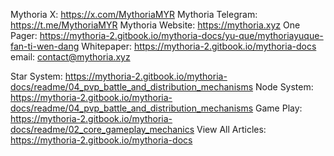 Mythoria X: https://x.com/MythoriaMYR
Mythoria Telegram: https://t.me/MythoriaMYR
Mythoria Website: https://mythoria.xyz
One Pager: https://mythoria-2.gitbook.io/mythoria-docs/yu-que/mythoriayuque-fan-ti-wen-dang
Whitepaper: https://mythoria-2.gitbook.io/mythoria-docs
email: contact@mythoria.xyz



Star System: https://mythoria-2.gitbook.io/mythoria-docs/readme/04_pvp_battle_and_distribution_mechanisms
Node System: https://mythoria-2.gitbook.io/mythoria-docs/readme/04_pvp_battle_and_distribution_mechanisms
Game Play: https://mythoria-2.gitbook.io/mythoria-docs/readme/02_core_gameplay_mechanics
View All Articles: https://mythoria-2.gitbook.io/mythoria-docs